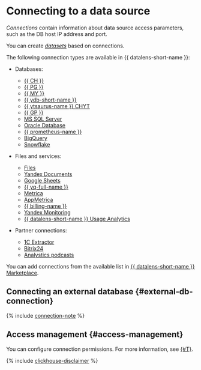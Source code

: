 # Connecting to a data source

_Connections_ contain information about data source access parameters, such as the DB host IP address and port.

You can create [_datasets_](../dataset/index.md) based on connections.

The following connection types are available in {{ datalens-short-name }}:


* Databases:

  * [{{ CH }}](../operations/connection/create-clickhouse.md)
  * [{{ PG }}](../operations/connection/create-postgresql.md)
  * [{{ MY }}](../operations/connection/create-mysql.md)
  * [{{ ydb-short-name }}](../operations/connection/create-ydb.md)  
  * [{{ ytsaurus-name }} CHYT](../operations/connection/chyt/create-chyt.md)
  * [{{ GP }}](../operations/connection/create-greenplum.md)
  * [MS SQL Server](../operations/connection/create-mssql-server.md)
  * [Oracle Database](../operations/connection/create-oracle.md)
  * [{{ prometheus-name }}](../operations/connection/create-prometheus.md)
  * [BigQuery](../operations/connection/create-big-query.md)
  * [Snowflake](../operations/connection/create-snowflake.md)

* Files and services:

  * [Files](../operations/connection/create-file.md)
  * [Yandex Documents](../operations/connection/create-yadocs.md)
  * [Google Sheets](../operations/connection/create-google-sheets.md)
  * [{{ yq-full-name }}](../operations/connection/create-yandex-query.md)
  * [Metrica](../operations/connection/create-metrica-api.md)
  * [AppMetrica](../operations/connection/create-appmetrica.md)
   * [{{ billing-name }}](../operations/connection/create-cloud-billing.md)
   * [Yandex Monitoring](../operations/connection/create-monitoring.md)
  * [{{ datalens-short-name }} Usage Analytics](../operations/connection/create-usage-tracking.md)


* Partner connections:

  * [1C Extractor](../operations/connection/create-extractor1c.md)
  * [Bitrix24](../operations/connection/create-bitrix24.md)
  * [Analystics podcasts](../operations/connection/create-podcasts.md)







You can add connections from the available list in [{{ datalens-short-name }} Marketplace](marketplace.md).

## Connecting an external database {#external-db-connection}

{% include [connection-note](../../_includes/datalens/datalens-connection-note.md) %}


## Access management {#access-management}

You can configure connection permissions. For more information, see [{#T}](../security/index.md).


{% include [clickhouse-disclaimer](../../_includes/clickhouse-disclaimer.md) %}
